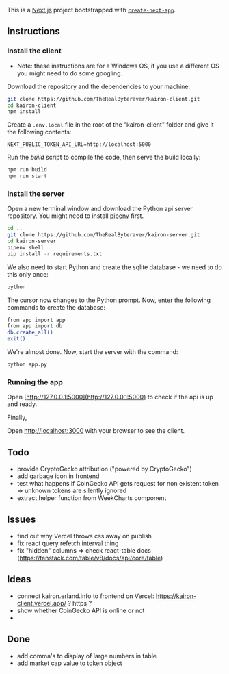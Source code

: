 This is a [Next.js](https://nextjs.org/) project bootstrapped with [`create-next-app`](https://github.com/vercel/next.js/tree/canary/packages/create-next-app).

## Instructions

### Install the client

- Note: these instructions are for a Windows OS, if you use a different OS you might need to do some googling.

Download the repository and the dependencies to your machine:
```bash
git clone https://github.com/TheRealByteraver/kairon-client.git
cd kairon-client
npm install
```

Create a `.env.local` file in the root of the "kairon-client" folder and give it the following contents:
```
NEXT_PUBLIC_TOKEN_API_URL=http://localhost:5000
```

Run the _build_ script to compile the code, then serve the build locally:

```bash
npm run build
npm run start
```

### Install the server

Open a new terminal window and download the Python api server repository. You might need to install [pipenv](https://pypi.org/project/pipenv/) first.

```bash
cd ..
git clone https://github.com/TheRealByteraver/kairon-server.git
cd kairon-server
pipenv shell
pip install -r requirements.txt
```

We also need to start Python and create the sqlite database - we need to do this only once:
```bash
python
```

The cursor now changes to the Python prompt. Now, enter the following commands to create the database:
```bash
from app import app
from app import db
db.create_all()
exit()
```

We're almost done. Now, start the server with the command:

```bash
python app.py
```

### Running the app

Open [http://127.0.0.1:5000](http://127.0.0.1:5000) to check if the api is up and ready.

Finally,

Open [http://localhost:3000](http://localhost:3000) with your browser to see the client.


## Todo
- provide CryptoGecko attribution ("powered by CryptoGecko")
- add garbage icon in frontend
- test what happens if CoinGecko APi gets request for non existent token => unknown tokens are silently ignored
- extract helper function from WeekCharts component

## Issues
- find out why Vercel throws css away on publish
- fix react query refetch interval thing
- fix "hidden" columns => check react-table docs (https://tanstack.com/table/v8/docs/api/core/table)


## Ideas
- connect kairon.erland.info to frontend on Vercel: https://kairon-client.vercel.app/ ? https ?
- show whether CoinGecko API is online or not
- 

## Done
- add comma's to display of large numbers in table
- add market cap value to token object

